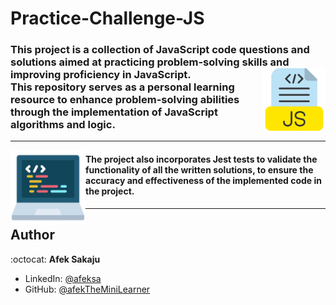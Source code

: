 # Practice-Challenge-JS

### This project is a collection of JavaScript code questions and solutions aimed at practicing problem-solving skills and improving proficiency in JavaScript.<img src="./readme-resources/js-file.png" width=100px height=100px align="right"></br> This repository serves as a personal learning resource to enhance problem-solving abilities through the implementation of JavaScript algorithms and logic.

--- 

<img src="./readme-resources/programming.png" width=120px height=120px align="left">

#### The project also incorporates Jest tests to validate the functionality of all the written solutions, to ensure the accuracy and effectiveness of the implemented code in the project.

--- 

## Author

:octocat: **Afek Sakaju**

-   LinkedIn: [@afeksa](https://www.linkedin.com/in/afeksa/)
-   GitHub: [@afekTheMiniLearner](https://github.com/afekTheMiniLearner)